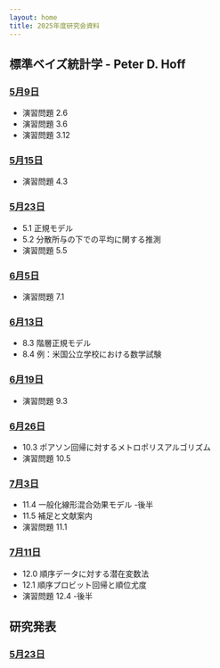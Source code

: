 ```yaml
---
layout: home
title: 2025年度研究会資料
---
```


## 標準ベイズ統計学 - Peter D. Hoff
### [5月9日](0509.html)
- 演習問題 2.6
- 演習問題 3.6
- 演習問題 3.12

### [5月15日](0515.html)
- 演習問題 4.3

### [5月23日](0523a.html)
- 5.1 正規モデル
- 5.2 分散所与の下での平均に関する推測
- 演習問題 5.5

### [6月5日](0605.html)
- 演習問題 7.1

### [6月13日](0613.html)
- 8.3 階層正規モデル
- 8.4 例：米国公立学校における数学試験

### [6月19日](0619.html)
- 演習問題 9.3

### [6月26日](0626.html)
- 10.3 ポアソン回帰に対するメトロポリスアルゴリズム
- 演習問題 10.5

### [7月3日](0703.html)
- 11.4 一般化線形混合効果モデル -後半
- 11.5 補足と文献案内
- 演習問題 11.1

### [7月11日](0711.html)
- 12.0 順序データに対する潜在変数法
- 12.1 順序プロビット回帰と順位尤度
- 演習問題 12.4 -後半

## 研究発表
### [5月23日](0523b.html)
